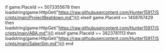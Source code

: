if game.PlaceId == 5073355678 then 
loadstring(game:HttpGet("https://raw.githubusercontent.com/Hunter15917/Scripts/main/ProjectBeatdown.md"))() 
elseif game.PlaceId == 1458767429 then 
loadstring(game:HttpGet("https://raw.githubusercontent.com/Hunter15917/Scripts/main/ABA.md"))() 
elseif game.PlaceId == 3823781113 then 
loadstring(game:HttpGet("https://raw.githubusercontent.com/Hunter15917/Scripts/main/SaberSim.md"))() 
end 

